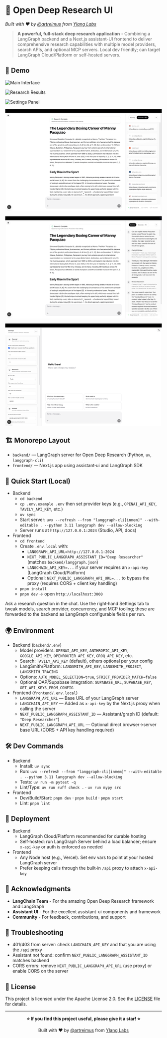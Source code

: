 # 🔬 Open Deep Research UI

_Built with ❤️ by [@artreimus](https://github.com/artreimus) from [Ylang Labs](https://github.com/ylang-labs)_

> **A powerful, full-stack deep research application** - Combining a LangGraph backend and a Next.js assistant-UI frontend to deliver comprehensive research capabilities with multiple model providers, search APIs, and optional MCP servers. Local dev friendly; can target LangGraph Cloud/Platform or self-hosted servers.

## 📸 Demo

![Main Interface](./app-1.png)

![Research Results](./app-2.png)

![Settings Panel](./app-3.png)

![Research Complete](./public/app-research-complete.png)

![Research Interactive](./public/app-research-interactive.png)

![App Settings](./public/app-settings.png)

## 🏗️ Monorepo Layout

- `backend/` — LangGraph server for Open Deep Research (Python, `uv`, `langgraph-cli`)
- `frontend/` — Next.js app using assistant‑ui and LangGraph SDK

## 🚀 Quick Start (Local)

- Backend
  - `cd backend`
  - `cp .env.example .env` then set provider keys (e.g., `OPENAI_API_KEY`, `TAVILY_API_KEY`, etc.)
  - `uv sync`
  - Start server: `uvx --refresh --from "langgraph-cli[inmem]" --with-editable . --python 3.11 langgraph dev --allow-blocking`
  - Server runs at `http://127.0.0.1:2024` (Studio, API, docs)
- Frontend
  - `cd frontend`
  - Create `.env.local` with:
    - `LANGGRAPH_API_URL=http://127.0.0.1:2024`
    - `NEXT_PUBLIC_LANGGRAPH_ASSISTANT_ID="Deep Researcher"` (matches `backend/langgraph.json`)
    - `LANGCHAIN_API_KEY=...` if your server requires an `x-api-key` (LangGraph Cloud/Platform)
    - Optional: `NEXT_PUBLIC_LANGGRAPH_API_URL=...` to bypass the proxy (requires CORS + client key handling)
  - `pnpm install`
  - `pnpm dev` → open `http://localhost:3000`

Ask a research question in the chat. Use the right‑hand Settings tab to tweak models, search provider, concurrency, and MCP tooling; these are forwarded to the backend as LangGraph configurable fields per run.

## 🌍 Environment

- Backend (`backend/.env`)
  - Model providers: `OPENAI_API_KEY`, `ANTHROPIC_API_KEY`, `GOOGLE_API_KEY`, `OPENROUTER_API_KEY`, `GROQ_API_KEY`, etc.
  - Search: `TAVILY_API_KEY` (default), others optional per your config
  - LangSmith/Platform: `LANGSMITH_API_KEY`, `LANGSMITH_PROJECT`, `LANGSMITH_TRACING`
  - Options: `AUTO_MODEL_SELECTION=true`, `STRICT_PROVIDER_MATCH=false`
  - Optional OAP/Supabase integration: `SUPABASE_URL`, `SUPABASE_KEY`, `GET_API_KEYS_FROM_CONFIG`
- Frontend (`frontend/.env.local`)
  - `LANGGRAPH_API_URL` — Base URL of your LangGraph server
  - `LANGCHAIN_API_KEY` — Added as `x-api-key` by the Next.js proxy when calling the server
  - `NEXT_PUBLIC_LANGGRAPH_ASSISTANT_ID` — Assistant/graph ID (default: `"Deep Researcher"`)
  - `NEXT_PUBLIC_LANGGRAPH_API_URL` — Optional direct browser→server base URL (CORS + API key handling required)

## 🛠️ Dev Commands

- Backend
  - Install: `uv sync`
  - Run: `uvx --refresh --from "langgraph-cli[inmem]" --with-editable . --python 3.11 langgraph dev --allow-blocking`
  - Tests: `uv run -m pytest -q`
  - Lint/Type: `uv run ruff check .` · `uv run mypy src`
- Frontend
  - Dev/Build/Start: `pnpm dev` · `pnpm build` · `pnpm start`
  - Lint: `pnpm lint`

## 🚀 Deployment

- Backend
  - LangGraph Cloud/Platform recommended for durable hosting
  - Self‑hosted: run LangGraph Server behind a load balancer; ensure `x-api-key` or auth is enforced as needed
- Frontend
  - Any Node host (e.g., Vercel). Set env vars to point at your hosted LangGraph server
  - Prefer keeping calls through the built‑in `/api` proxy to attach `x-api-key`

## 💖 Acknowledgments

- **LangChain Team** - For the amazing Open Deep Research framework and LangGraph
- **Assistant UI** - For the excellent assistant-ui components and framework
- **Community** - For feedback, contributions, and support

## 🔧 Troubleshooting

- 401/403 from server: check `LANGCHAIN_API_KEY` and that you are using the `/api` proxy
- Assistant not found: confirm `NEXT_PUBLIC_LANGGRAPH_ASSISTANT_ID` matches backend
- CORS errors: remove `NEXT_PUBLIC_LANGGRAPH_API_URL` (use proxy) or enable CORS on the server

## 📄 License

This project is licensed under the Apache License 2.0. See the [LICENSE](LICENSE.md) file for details.

---

<div align="center">

**⭐ If you find this project useful, please give it a star! ⭐**

Built with ❤️ by [@artreimus](https://github.com/artreimus) from [Ylang Labs](https://github.com/ylang-labs)

</div>
